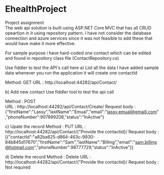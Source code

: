 # EhealthProject
Project assignment  
The web api solution is built using ASP.NET Core MVC that has all CRUD opeartion in it using repository pattern.
I have not consider the database connection and azure services since it was not feasible to add these that would have make it more effective.

For sample purpose i have hard-coded one contact  which can be edited and found in repository class file (ContactRepository.cs)

Use fiddler to test the API's call here 
a) List all the data 
I have added sample data whenever you run the application it will create one contactId

Method: GET 
URL :  http://localhost:44282/api/Contact/

b) Add new contact 
Use fiddler tool to test the api call 
 
Method : POST  
URL : http://localhost:44282/api/Contact/Create/
Request body : 
{"firstName":"Lassy","lastName":"Emual","email":"lassy.emual@gmaill.com","phoneNumber":907899208,"status":"InActive"}

c) Upate the record 
Method : PUT
URL : http://localhost:44282/api/Contact/{"Provide the contactid}/
Request body : [{"contactId":"a82ba625-d864-463c-9930-84b845d17670","firstName":"Sam","lastName":"Billing","email":"sam.billing@hotmail.com","phoneNumber":98777729,"status":"InActive"}]

d) Delete the record
Method : Delete
URL : http://localhost:44282/api/Contact/{"Provide the contactid}/
Request body : Not required 
